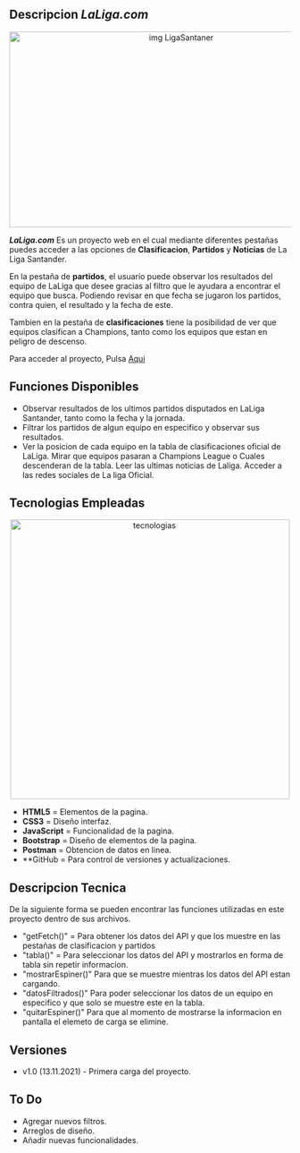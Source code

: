## Descripcion ***LaLiga.com***

<p align="center">
      <img src="https://mcdn.wallpapersafari.com/medium/11/1/e1WusZ.jpg" alt="img LigaSantaner" width="600px" height="350px">
</p>

***LaLiga.com*** Es un proyecto web en el cual mediante diferentes pestañas puedes acceder a las opciones de **Clasificacion**, **Partidos** y **Noticias** de La Liga Santander.

En la pestaña de **partidos**, el usuario puede observar los resultados del equipo de LaLiga que desee gracias al filtro que le ayudara a encontrar el equipo que busca. Podiendo revisar en que fecha se jugaron los partidos, contra quien, el resultado y la fecha de este.

Tambien en la pestaña de **clasificaciones** tiene la posibilidad de ver que equipos clasifican a Champions, tanto como los equipos que estan en peligro de descenso.

Para acceder al proyecto, Pulsa [Aqui](https://la-liga-2021.netlify.app/)


## Funciones Disponibles

- Observar resultados de los ultimos partidos disputados en LaLiga Santander, tanto como la fecha y la jornada.
- Filtrar los partidos de algun equipo en especifico y observar sus resultados.
- Ver la posicion de cada equipo en la tabla de clasificaciones oficial de LaLiga.
Mirar que equipos pasaran a Champions League o Cuales descenderan de la tabla.
Leer las ultimas noticias de Laliga.
Acceder a las redes sociales de La liga Oficial.


## Tecnologias Empleadas

<p align="center">
      <img src="https://paginas-web-cr.com/wp-content/uploads/2019/06/html5-css3-js-bootstrap.png" alt="tecnologias" width="500" height="500">
 </p>

- **HTML5** = Elementos de la pagina.
- **CSS3** = Diseño interfaz.
- **JavaScript** = Funcionalidad de la pagina.
- **Bootstrap** = Diseño de elementos de la pagina.
- **Postman** = Obtencion de datos en linea.
- **GitHub = Para control de versiones y actualizaciones.


## Descripcion Tecnica

De la siguiente forma se pueden encontrar las funciones utilizadas en este proyecto dentro de sus archivos.

- "getFetch()" = Para obtener los datos del API y que los muestre en las pestañas de clasificacion y partidos
- "tabla()" = Para seleccionar los datos del API y mostrarlos en forma de tabla sin repetir informacion.
- "mostrarEspiner()" Para que se muestre mientras los datos del API estan cargando.
- "datosFiltrados()" Para poder seleccionar los datos de un equipo en especifico y que solo se muestre este en la tabla.
- "quitarEspiner()" Para que al momento de mostrarse la informacion en pantalla el elemeto de carga se elimine.


## Versiones

- v1.0 (13.11.2021) - Primera carga del proyecto.


## To Do
- Agregar nuevos filtros.
- Arreglos de diseño.
- Añadir nuevas funcionalidades.
